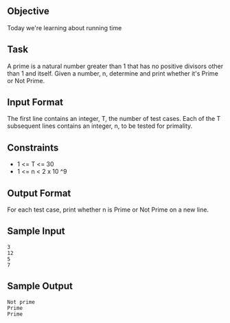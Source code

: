 ## Objective 
Today we're learning about running time

## Task 
A prime is a natural number greater than 1 that has no positive divisors other than 1 and itself. Given a number, n, determine and print whether it's Prime or Not Prime.

## Input Format

The first line contains an integer, T, the number of test cases. 
Each of the T subsequent lines contains an integer, n, to be tested for primality.

## Constraints

* 1 <= T <= 30
* 1 <= n < 2 x 10 ^9

## Output Format

For each test case, print whether n is Prime or Not Prime on a new line.

## Sample Input

```
3
12
5
7
```

## Sample Output

```
Not prime
Prime
Prime
```
